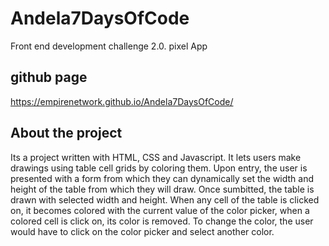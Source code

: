 # Andela7DaysOfCode
Front end development challenge 2.0. pixel App


## github page
https://empirenetwork.github.io/Andela7DaysOfCode/


## About the project

Its a project written with HTML, CSS and Javascript. It lets users make drawings using table cell grids by coloring them.
Upon entry, the user is presented with a form from which they can dynamically set the width and height of the table from which they will draw. Once sumbitted, the table is drawn with selected width and height. When any cell of the table is clicked on, it becomes colored with the current value of the color picker, when a colored cell is click on, its color is removed. To change the color, the user would have to click on the color picker and select another color.
